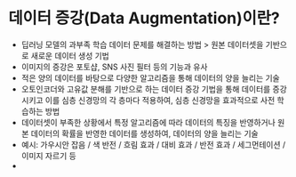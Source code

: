 # 데이터 증강(Data Augmentation)이란?

* 딥러닝 모델의 과부족 학습 데이터 문제를 해결하는 방법 > 원본 데이터셋을 기반으로 새로운 데이터 생성 기법
* 이미지의 증강은 포토샵, SNS 사진 필터 등의 기능과 유사
* 적은 양의 데이터를 바탕으로 다양한 알고리즘을 통해 데이터의 양을 늘리는 기술
* 오토인코더와 고유값 분해를 기반으로 하는 데이터 증강 기법을 통해 데이터를 증강시키고 이를 심층 신경망의 각 층마다 적용하여, 심층 신경망을 효과적으로 사전 학습하는 방법
* 데이터셋이 부족한 상황에서 특정 알고리즘에 따라 데이터의 특징을 반영하거나 원본 데이터의 확률을 반영한 데이터를 생성하여, 데이터의 양을 늘리는 기술
* 예시: 가우시안 잡음 / 색 반전 / 흐림 효과 / 대비 효과 / 반전 효과 / 세그먼테이션 / 이미지 자르기 등
* 
